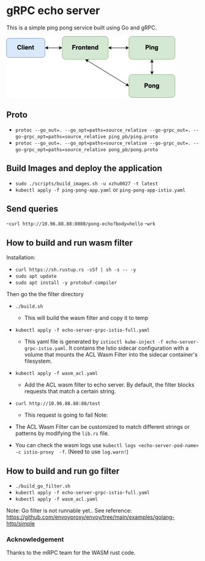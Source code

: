 # gRPC echo server

This is a simple ping pong service built using Go and gRPC.

![Application](./ping-pong-app.png)

## Proto

- `protoc --go_out=. --go_opt=paths=source_relative --go-grpc_out=. --go-grpc_opt=paths=source_relative ping_pb/ping.proto`
- `protoc --go_out=. --go_opt=paths=source_relative --go-grpc_out=. --go-grpc_opt=paths=source_relative pong_pb/pong.proto`

## Build Images and deploy the application

- `sudo ./scripts/build_images.sh -u xzhu0027 -t latest`
- `kubectl apply -f ping-pong-app.yaml` or `ping-pong-app-istio.yaml`


## Send queries

-`curl http://10.96.88.88:8080/pong-echo?body=hello`
-`wrk`


## How to build and run wasm filter 

Installation:
- `curl https://sh.rustup.rs -sSf | sh -s -- -y`
- `sudo apt update`
- `sudo apt install -y protobuf-compiler`

Then go the the filter directory


- `./build.sh`
    - This will build the wasm filter and copy it to temp
- `kubectl apply -f echo-server-grpc-istio-full.yaml` 
    - This yaml file is generated by `istioctl kube-inject -f echo-server-grpc-istio.yaml`. It contains the Istio sidecar configuration with a volume that mounts the ACL Wasm Filter into the sidecar container's filesystem.

- `kubectl apply -f wasm_acl.yaml`
    - Add the ACL wasm filter to echo server. By default, the filter blocks requests that match a certain string.

- `curl http://10.96.88.88:80/test`
    - This request is going to fail
Note: 
- The ACL Wasm Filter can be customized to match different strings or patterns by modifying the `lib.rs` file.
- You can check the wasm logs use `kubectl logs <echo-server-pod-name> -c istio-proxy  -f`. (Need to use `log.warn!`)


## How to build and run go filter 
- `./build_go_filter.sh`
- `kubectl apply -f echo-server-grpc-istio-full.yaml` 
- `kubectl apply -f wasm_acl.yaml`

Note: Go filter is not runnable yet.. See reference: https://github.com/envoyproxy/envoy/tree/main/examples/golang-http/simple

### Acknowledgement

Thanks to the mRPC team for the WASM rust code.